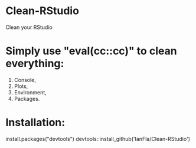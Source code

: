 # Clean-RStudio
Clean your RStudio

# Simply use "eval(cc::cc)" to clean everything: 
1. Console, 
2. Plots, 
3. Environment, 
4. Packages. 

# Installation: 
install.packages("devtools")
devtools::install_github('IanFla/Clean-RStudio')
